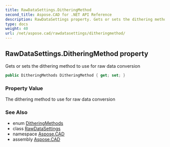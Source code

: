 ```yaml
---
title: RawDataSettings.DitheringMethod
second_title: Aspose.CAD for .NET API Reference
description: RawDataSettings property. Gets or sets the dithering method to use for raw data conversion
type: docs
weight: 40
url: /net/aspose.cad/rawdatasettings/ditheringmethod/
---
```

## RawDataSettings.DitheringMethod property

Gets or sets the dithering method to use for raw data conversion

```csharp
public DitheringMethods DitheringMethod { get; set; }
```

### Property Value

The dithering method to use for raw data conversion

### See Also

* enum [DitheringMethods](../../ditheringmethods/)
* class [RawDataSettings](../)
* namespace [Aspose.CAD](../../rawdatasettings/)
* assembly [Aspose.CAD](../../../)


